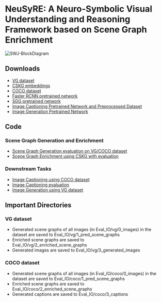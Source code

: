 # NeuSyRE: A Neuro-Symbolic Visual Understanding and Reasoning Framework based on Scene Graph Enrichment

![SWJ-BlockDiagram](https://user-images.githubusercontent.com/71158275/226135008-08114a1d-da4d-4e24-bd00-a0583d8eaab9.jpg)

## Downloads
- [VG dataset](https://visualgenome.org/api/v0/api_home.html)
- [CSKG embeddings](https://drive.google.com/drive/u/1/folders/16347KHSloJJZIbgC9V5gH7_pRx0CzjPQ)
- [COCO dataset](https://cocodataset.org/#captions-2015)
- [Faster RCNN pretrained network](https://1drv.ms/u/s!AmRLLNf6bzcir8xemVHbqPBrvjjtQg?e=hAhYCw)
- [SGG pretrained network](https://1drv.ms/u/s!AmRLLNf6bzcir9x7OYb6sKBlzoXuYA?e=s3Y602)
- [Image Captioning Pretrained Network and Preprocessed Dataset](https://drive.google.com/drive/folders/1mCx8R8d36ZpUSoVZKExs0FDA_IXiAiZA?usp=sharing)
- [Image Generation Pretrained Network](https://github.com/google/sg2im)

## Code
### Scene Graph Generation and Enrichment
- [Scene Graph Generation evaluation on VG/COCO dataset](SGG/SGG_Evaluation.ipynb)
- [Scene Graph Enrichment using CSKG with evaluation](CSKG/j_SG_CSKG.ipynb)
### Downstream Tasks
- [Image Captioning using COCO dataset](SubGC/SubGC.ipynb) 
- [Image Captioning evaluation](SubGC/SubGC_evaluation.ipynb)
- [Image Generation using VG dataset](SG2IM/SG2IM.ipynb)

## Important Directories
### VG dataset
- Generated scene graphs of all images (in Eval_IO/vg/0_images) in the dataset are saved to Eval_IO/vg/1_pred_scene_graphs
- Enriched scene graphs are saved to Eval_IO/vg/2_enriched_scene_graphs
- Generated images are saved to Eval_IO/vg/3_generated_images
### COCO dataset
- Generated scene graphs of all images (in Eval_IO/coco/0_images) in the dataset are saved to Eval_IO/coco/1_pred_scene_graphs
- Enriched scene graphs are saved to Eval_IO/coco/2_enriched_scene_graphs
- Generated captions are saved to Eval_IO/coco/3_captions
